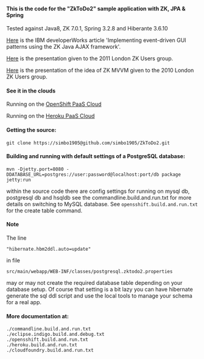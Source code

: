 
#### This is the code for the "ZkToDo2" sample application with ZK, JPA & Spring

Tested against Java8, ZK 7.0.1, Spring 3.2.8 and Hiberante 3.6.10 

[Here](http://www.ibm.com/developerworks/websphere/zones/portal/proddoc/zkjavaajax/) is the IBM developerWorks article 'Implementing event-driven GUI patterns using the ZK Java AJAX framework'. 

[Here](http://www.slideshare.net/simbo1905/zk-mvvm-spring-jpa-on-two-paas-clouds-10610874) is the presentation given to the 2011 London ZK Users group. 

[Here](http://www.slideshare.net/simbo1905/design-patterns-in-zk-java-mvvm-as-modelviewbinder) is the presentation of the idea of ZK MVVM given to the 2010 London ZK Users group.  

#### See it in the clouds

Running on the [OpenShift PaaS Cloud](http://zktd2-zkdemo.rhcloud.com/ "OpenShift PaaS Cloud") 

Running on the [Heroku PaaS Cloud](http://glowing-light-1070.herokuapp.com/ "Heroku PaaS Cloud") 

#### Getting the source:

	git clone https://simbo1905@github.com/simbo1905/ZkToDo2.git
	
#### Building and running with default settings of a PostgreSQL database:

	mvn -Djetty.port=8080 -DDATABASE_URL=postgres://user:password@localhost:port/db package jetty:run

within the source code there are config settings for running on mysql db, postgresql db and hsqldb see 
the commandline.build.and.run.txt for more details on switching to MySQL database. See `opensshift.build.and.run.txt` for the create table command.  

#### Note

The line

	"hibernate.hbm2ddl.auto=update" 

in file 

	src/main/webapp/WEB-INF/classes/postgresql.zktodo2.properties 

may or may not create the required database table depending on your database setup. Of course that setting is a bit lazy you can have hibernate generate the sql ddl script and use the local tools to manage your schema for a real app.

#### More documentation at: 

	./commandline.build.and.run.txt
	./eclipse.indigo.build.and.debug.txt
	./opensshift.build.and.run.txt
	./heroku.build.and.run.txt
	./cloudfoundry.build.and.run.txt

